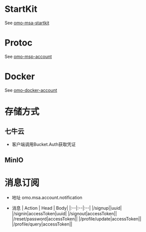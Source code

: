 # StartKit

See [omo-msa-startkit](https://github.com/xtech-cloud/omo-msa-startkit)

# Protoc

See [omo-msp-account](https://github.com/xtech-cloud/omo-msp-account)

# Docker

See [omo-docker-account](https://github.com/xtech-cloud/omo-docker-account)


# 存储方式

## 七牛云

- 客户端调用Bucket.Auth获取凭证

## MinIO


# 消息订阅

- 地址
  omo.msa.account.notification

- 消息
  | Action | Head | Body|
  |:--|:--|:--|
  |/signup||uuid|
  |/signin|accessToken|uuid|
  |/signout|accessToken||
  |/reset/password|accessToken||
  |/profile/update|accessToken||
  |/profile/query|accessToken||
